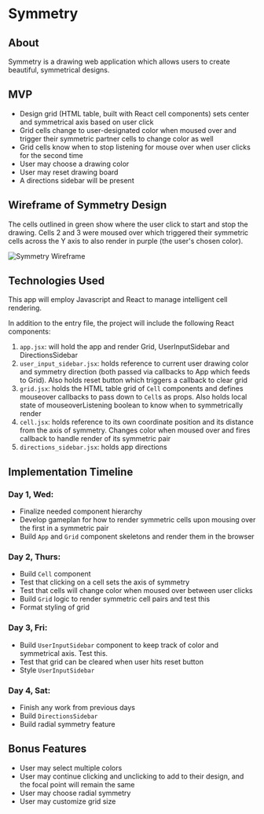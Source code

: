 # Symmetry

## About
Symmetry is a drawing web application which allows users to create beautiful, symmetrical designs.

## MVP
* Design grid (HTML table, built with React cell components) sets center and symmetrical axis based on user click
* Grid cells change to user-designated color when moused over and trigger their symmetric partner cells to change color as well
* Grid cells know when to stop listening for mouse over when user clicks for the second time
* User may choose a drawing color
* User may reset drawing board
* A directions sidebar will be present

## Wireframe of Symmetry Design
The cells outlined in green show where the user click to start and stop the drawing. Cells 2 and 3 were moused over which triggered their symmetric cells across the Y axis to also render in purple (the user's chosen color).

![Symmetry Wireframe](https://github.com/AliciaUnderhill/Symmetry/blob/master/images/Symmetry_wireframe.png)

## Technologies Used
This app will employ Javascript and React to manage intelligent cell rendering.

In addition to the entry file, the project will include the following React components:
1. `app.jsx`: will hold the app and render Grid, UserInputSidebar and DirectionsSidebar
2. `user_input_sidebar.jsx`: holds reference to current user drawing color and symmetry direction (both passed via callbacks to App which feeds to Grid). Also holds reset button which triggers a callback to clear grid
3. `grid.jsx`: holds the HTML table grid of `Cell` components and defines mouseover callbacks to pass down to `Cell`s as props. Also holds local state of mouseoverListening boolean to know when to symmetrically render
4. `cell.jsx`: holds reference to its own coordinate position and its distance from the axis of symmetry. Changes color when moused over and fires callback to handle render of its symmetric pair
5. `directions_sidebar.jsx`: holds app directions


## Implementation Timeline

### Day 1, Wed:
* Finalize needed component hierarchy
* Develop gameplan for how to render symmetric cells upon mousing over the first in a symmetric pair
* Build `App` and `Grid` component skeletons and render them in the browser

### Day 2, Thurs:
* Build `Cell` component
* Test that clicking on a cell sets the axis of symmetry
* Test that cells will change color when moused over between user clicks
* Build `Grid` logic to render symmetric cell pairs and test this
* Format styling of grid

### Day 3, Fri:
* Build `UserInputSidebar` component to keep track of color and symmetrical axis. Test this.
* Test that grid can be cleared when user hits reset button
* Style `UserInputSidebar`

### Day 4, Sat:
* Finish any work from previous days
* Build `DirectionsSidebar`
* Build radial symmetry feature

## Bonus Features
* User may select multiple colors
* User may continue clicking and unclicking to add to their design, and the focal point will remain the same
* User may choose radial symmetry
* User may customize grid size
